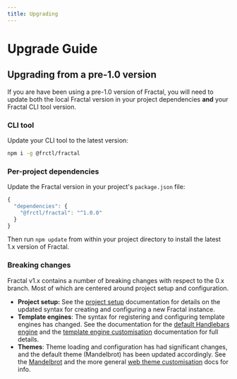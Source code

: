 ```yaml
---
title: Upgrading
---
```


# Upgrade Guide 

## Upgrading from a pre-1.0 version

If you are have been using a pre-1.0 version of Fractal, you will need to update both the local Fractal version in your project dependencies **and** your Fractal CLI tool version.

### CLI tool

Update your CLI tool to the latest version:

```bash
npm i -g @frctl/fractal
```

### Per-project dependencies

Update the Fractal version in your project's `package.json` file:

```js
{
  "dependencies": {
    "@frctl/fractal": "^1.0.0"
  }
}
```

Then run `npm update` from within your project directory to install the latest 1.x version of Fractal.

### Breaking changes

Fractal v1.x contains a number of breaking changes with respect to the 0.x branch. Most of which are centered around project setup and configuration.

* **Project setup:** See the [project setup](./project-settings.md) documentation for details on the updated syntax for creating and configuring a new Fractal instance.
* **Template engines**: The syntax for registering and configuring template engines has changed. See the documentation for the [default Handlebars engine](./core-concepts/view-templates.md) and the [template engine customisation](./customisation/template-engines.md) documentation for full details.
* **Themes**: Theme loading and configuration has had significant changes, and the default theme (Mandelbrot) has been updated accordingly. See the [Mandelbrot](./web/default-theme.md) and the more general [web theme customisation](./customisation/web-themes.md) docs for info.
